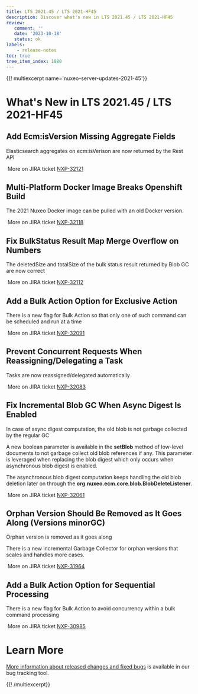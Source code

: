 ```yaml
---
title: LTS 2021.45 / LTS 2021-HF45
description: Discover what's new in LTS 2021.45 / LTS 2021-HF45
review:
   comment: ''
   date: '2023-10-18'
   status: ok
labels:
    - release-notes
toc: true
tree_item_index: 1880
---
```


{{! multiexcerpt name='nuxeo-server-updates-2021-45'}}
# What's New in LTS 2021.45 / LTS 2021-HF45

## Add Ecm:isVersion Missing Aggregate Fields


Elasticsearch aggregates on ecm:isVerison are now returned by the Rest API

<i class="fa fa-long-arrow-right" aria-hidden="true"></i>&nbsp;More on JIRA ticket [NXP-32121](https://jira.nuxeo.com/browse/NXP-32121)

## Multi-Platform Docker Image Breaks Openshift Build


The 2021 Nuxeo Docker image can be pulled with an old Docker version.

<i class="fa fa-long-arrow-right" aria-hidden="true"></i>&nbsp;More on JIRA ticket [NXP-32118](https://jira.nuxeo.com/browse/NXP-32118)

## Fix BulkStatus Result Map Merge Overflow on Numbers


The deletedSize and totalSize of the bulk status result returned by Blob GC are now correct

<i class="fa fa-long-arrow-right" aria-hidden="true"></i>&nbsp;More on JIRA ticket [NXP-32112](https://jira.nuxeo.com/browse/NXP-32112)

## Add a Bulk Action Option for Exclusive Action


There is a new flag for Bulk Action so that only one of such command can be scheduled and run at a time

<i class="fa fa-long-arrow-right" aria-hidden="true"></i>&nbsp;More on JIRA ticket [NXP-32091](https://jira.nuxeo.com/browse/NXP-32091)

## Prevent Concurrent Requests When Reassigning/Delegating a Task


Tasks are now reassigned/delegated automatically

<i class="fa fa-long-arrow-right" aria-hidden="true"></i>&nbsp;More on JIRA ticket [NXP-32083](https://jira.nuxeo.com/browse/NXP-32083)

## Fix Incremental Blob GC When Async Digest Is Enabled


In case of async digest computation, the old blob is not garbage collected by the regular GC

A new boolean parameter is available in the **setBlob** method of low-level documents to not garbage collect old blob references if any. This parameter is leveraged when replacing the blob digest which only occurs when asynchronous blob digest is enabled.

The asynchronous blob digest computation keeps handling the old blob deletion later on through the **org.nuxeo.ecm.core.blob.BlobDeleteListener**.

<i class="fa fa-long-arrow-right" aria-hidden="true"></i>&nbsp;More on JIRA ticket [NXP-32061](https://jira.nuxeo.com/browse/NXP-32061)

## Orphan Version Should Be Removed as It Goes Along (Versions minorGC)


Orphan version is removed as it goes along

There is a new incremental Garbage Collector for orphan versions that scales and handles more cases.

<i class="fa fa-long-arrow-right" aria-hidden="true"></i>&nbsp;More on JIRA ticket [NXP-31964](https://jira.nuxeo.com/browse/NXP-31964)

## Add a Bulk Action Option for Sequential Processing


There is a new flag for Bulk Action to avoid concurrency within a bulk command processing

<i class="fa fa-long-arrow-right" aria-hidden="true"></i>&nbsp;More on JIRA ticket [NXP-30985](https://jira.nuxeo.com/browse/NXP-30985)


# Learn More

[More information about released changes and fixed bugs](https://jira.nuxeo.com/secure/ReleaseNote.jspa?projectId=10011&version=22498) is available in our bug tracking tool.

{{! /multiexcerpt}}
